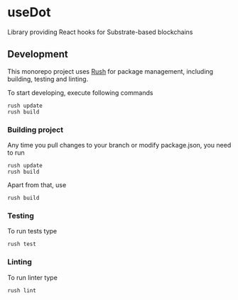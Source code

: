 # useDot

Library providing React hooks for Substrate-based blockchains
## Development
This monorepo project uses [Rush](https://rushjs.io/) for package management, including building, testing and linting. 

To start developing, execute following commands
```
rush update
rush build
```
### Building project

Any time you pull changes to your branch or modify package.json, you need to run 
```
rush update
rush build
```

Apart from that, use 
```
rush build
```

### Testing
To run tests type 
```
rush test
```

### Linting
To run linter type 
```
rush lint
```








